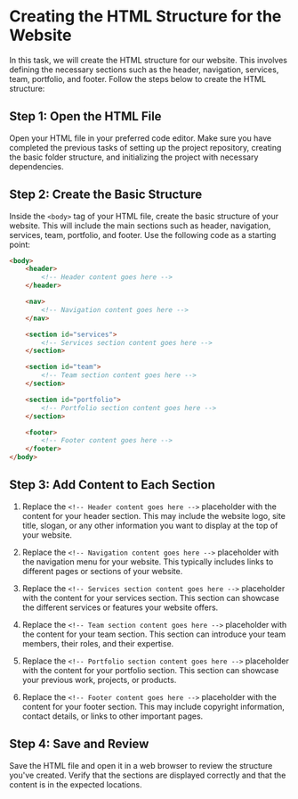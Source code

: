 
# Creating the HTML Structure for the Website

In this task, we will create the HTML structure for our website. This involves defining the necessary sections such as the header, navigation, services, team, portfolio, and footer. Follow the steps below to create the HTML structure:

## Step 1: Open the HTML File

Open your HTML file in your preferred code editor. Make sure you have completed the previous tasks of setting up the project repository, creating the basic folder structure, and initializing the project with necessary dependencies.

## Step 2: Create the Basic Structure
Inside the `<body>` tag of your HTML file, create the basic structure of your website. This will include the main sections such as header, navigation, services, team, portfolio, and footer. Use the following code as a starting point:
```html
<body>
    <header>
        <!-- Header content goes here -->
    </header>

    <nav>
        <!-- Navigation content goes here -->
    </nav>

    <section id="services">
        <!-- Services section content goes here -->
    </section>

    <section id="team">
        <!-- Team section content goes here -->
    </section>

    <section id="portfolio">
        <!-- Portfolio section content goes here -->
    </section>

    <footer>
        <!-- Footer content goes here -->
    </footer>
</body>
```

## Step 3: Add Content to Each Section

1. Replace the `<!-- Header content goes here -->` placeholder with the content for your header section. This may include the website logo, site title, slogan, or any other information you want to display at the top of your website.

2. Replace the `<!-- Navigation content goes here -->` placeholder with the navigation menu for your website. This typically includes links to different pages or sections of your website.

3. Replace the `<!-- Services section content goes here -->` placeholder with the content for your services section. This section can showcase the different services or features your website offers.

4. Replace the `<!-- Team section content goes here -->` placeholder with the content for your team section. This section can introduce your team members, their roles, and their expertise.

5. Replace the `<!-- Portfolio section content goes here -->` placeholder with the content for your portfolio section. This section can showcase your previous work, projects, or products.

6. Replace the `<!-- Footer content goes here -->` placeholder with the content for your footer section. This may include copyright information, contact details, or links to other important pages.

## Step 4: Save and Review

Save the HTML file and open it in a web browser to review the structure you've created. Verify that the sections are displayed correctly and that the content is in the expected locations.
